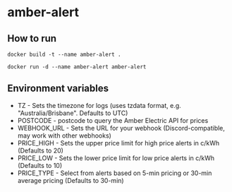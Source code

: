 # amber-alert

## How to run

```Shell
docker build -t --name amber-alert .

docker run -d --name amber-alert amber-alert
```

## Environment variables

- TZ - Sets the timezone for logs (uses tzdata format, e.g. "Australia/Brisbane". Defaults to UTC)
- POSTCODE - postcode to query the Amber Electric API for prices
- WEBHOOK_URL - Sets the URL for your webhook (Discord-compatible, may work with other webhooks)
- PRICE_HIGH - Sets the upper price limit for high price alerts in c/kWh (Defaults to 20)
- PRICE_LOW - Sets the lower price limit for low price alerts in c/kWh (Defaults to 10)
- PRICE_TYPE - Select from alerts based on 5-min pricing or 30-min average pricing (Defaults to 30-min)
